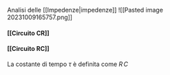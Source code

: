 
Analisi delle [[Impedenze|impedenze]]
![[Pasted image 20231009165757.png]]

#### [[Circuito CR]]
#### [[Circuito RC]]
La costante di tempo $\tau$ è definita come $R\,C$ 


